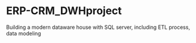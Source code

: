 # ERP-CRM_DWHproject
Building a modern dataware house with SQL server, including ETL process, data modeling
